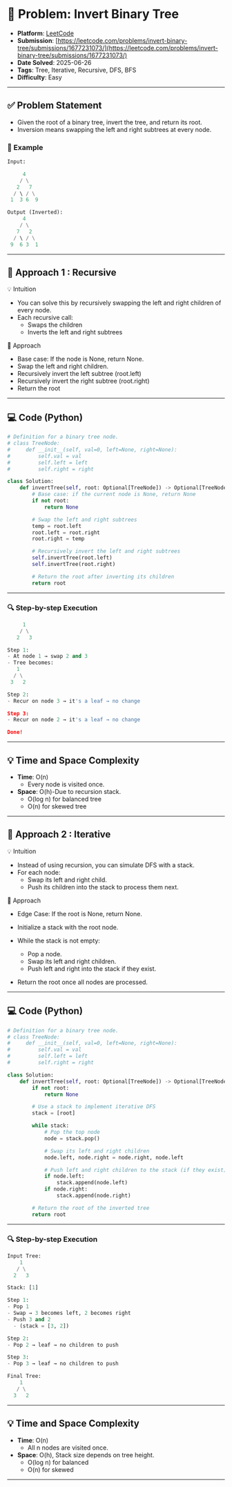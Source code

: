 # 🧲 Problem: Invert Binary Tree

- **Platform**: [LeetCode](https://leetcode.com/problems/invert-binary-tree/description/)
- **Submission**: [https://leetcode.com/problems/invert-binary-tree/submissions/1677231073/](https://leetcode.com/problems/invert-binary-tree/submissions/1677231073/)
- **Date Solved**: 2025-06-26
- **Tags**: Tree, Iterative, Recursive, DFS, BFS
- **Difficulty**: Easy

---

## ✅ Problem Statement
- Given the root of a binary tree, invert the tree, and return its root.
- Inversion means swapping the left and right subtrees at every node.

### 📌 Example
```python
Input:

     4
    / \
   2   7
  / \ / \
 1  3 6  9

Output (Inverted):
     4
    / \
   7   2
  / \ / \
 9  6 3  1

```
---

## 🚀 Approach 1 : Recursive
💡 Intuition
- You can solve this by recursively swapping the left and right children of every node.
- Each recursive call:
     - Swaps the children
     - Inverts the left and right subtrees

👣 Approach
- Base case: If the node is None, return None.
- Swap the left and right children.
- Recursively invert the left subtree (root.left)
- Recursively invert the right subtree (root.right)
- Return the root

---

## 💻 Code (Python)

```python
# Definition for a binary tree node.
# class TreeNode:
#     def __init__(self, val=0, left=None, right=None):
#         self.val = val
#         self.left = left
#         self.right = right

class Solution:
    def invertTree(self, root: Optional[TreeNode]) -> Optional[TreeNode]:
        # Base case: if the current node is None, return None
        if not root:
            return None

        # Swap the left and right subtrees
        temp = root.left
        root.left = root.right
        root.right = temp

        # Recursively invert the left and right subtrees
        self.invertTree(root.left)
        self.invertTree(root.right)

        # Return the root after inverting its children
        return root
```
---
### 🔍 Step-by-step Execution
```python
     1
    / \
   2   3

Step 1:
- At node 1 → swap 2 and 3
- Tree becomes:
   1
  / \
 3   2

Step 2:
- Recur on node 3 → it's a leaf → no change

Step 3:
- Recur on node 2 → it's a leaf → no change

Done!
```
---

## 💡 Time and Space Complexity
- **Time**: O(n)
    - Every node is visited once.
- **Space**: O(h)-Due to recursion stack.
    - O(log n) for balanced tree
    - O(n) for skewed tree
---
## 🚀 Approach 2 : Iterative
💡 Intuition
- Instead of using recursion, you can simulate DFS with a stack.
- For each node:
    - Swap its left and right child.
    - Push its children into the stack to process them next.

👣 Approach
- Edge Case: If the root is None, return None.
- Initialize a stack with the root node.
- While the stack is not empty:
    - Pop a node.
    - Swap its left and right children.
    - Push left and right into the stack if they exist.

- Return the root once all nodes are processed.

---

## 💻 Code (Python)

```python
# Definition for a binary tree node.
# class TreeNode:
#     def __init__(self, val=0, left=None, right=None):
#         self.val = val
#         self.left = left
#         self.right = right

class Solution:
    def invertTree(self, root: Optional[TreeNode]) -> Optional[TreeNode]:
        if not root:
            return None

        # Use a stack to implement iterative DFS
        stack = [root]

        while stack:
            # Pop the top node
            node = stack.pop()

            # Swap its left and right children
            node.left, node.right = node.right, node.left

            # Push left and right children to the stack (if they exist)
            if node.left:
                stack.append(node.left)
            if node.right:
                stack.append(node.right)

        # Return the root of the inverted tree
        return root
```
---
### 🔍 Step-by-step Execution
```python
Input Tree:
    1
   / \
  2   3

Stack: [1]

Step 1:
- Pop 1
- Swap → 3 becomes left, 2 becomes right
- Push 3 and 2
  - (stack = [3, 2])

Step 2:
- Pop 2 → leaf → no children to push

Step 3:
- Pop 3 → leaf → no children to push

Final Tree:
    1
   / \
  3   2

```
---

## 💡 Time and Space Complexity
- **Time**: O(n)
    - All n nodes are visited once.
- **Space**: O(h), Stack size depends on tree height.
    - O(log n) for balanced
    - O(n) for skewed

---
